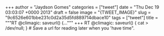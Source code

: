 
+++
author = "Jaydson Gomes"
categories = ["tweet"]
date = "Thu Dec 19 03:03:07 +0000 2013"
draft = false
image = "{TWEET_IMAGE}"
slug = "9c6526e601bbe231c0d2a35d5fd889714dbace10"
tags = ["tweet"]
title = """RT @climagic: saveurl() {..."""
+++
RT @climagic: saveurl() { cat &gt; /dev/null; } # Save a url for reading later when you 'have time".
